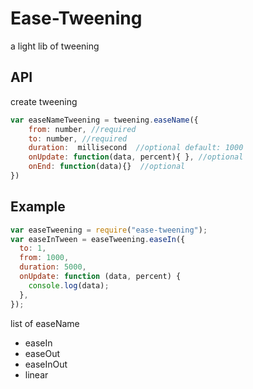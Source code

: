 # Ease-Tweening
a light lib of tweening

## API

create tweening

```js
var easeNameTweening = tweening.easeName({
    from: number, //required
    to: number, //required
    duration:  millisecond  //optional default: 1000
    onUpdate: function(data, percent){ }, //optional
    onEnd: function(data){}  //optional
})
```

## Example

```js
var easeTweening = require("ease-tweening");
var easeInTween = easeTweening.easeIn({
  to: 1,
  from: 1000,
  duration: 5000,
  onUpdate: function (data, percent) {
    console.log(data);
  },
});
```

list of easeName

- easeIn
- easeOut
- easeInOut
- linear
